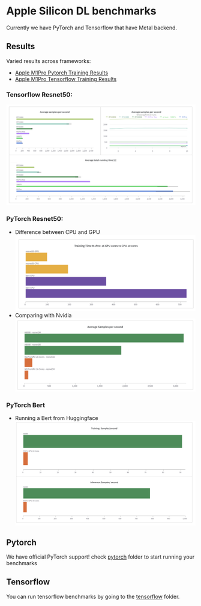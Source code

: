 # Apple Silicon DL benchmarks

Currently we have PyTorch and Tensorflow that have Metal backend.

## Results 
Varied results across frameworks:
- [Apple M1Pro Pytorch Training Results](https://wandb.me/pytorch_m1)
- [Apple M1Pro Tensorflow Training Results](https://wandb.me/m1pro)

### Tensorflow Resnet50:
![tf_resnet_50results.png](tf_resnet50_results.png)

### PyTorch Resnet50:
- Difference between CPU and GPU
![gpu_vs_cpu.png](pt_gpu_vs_cpu.png)
- Comparing with Nvidia
![samples_sec.png](pt_samples_sec.png)

### PyTorch Bert
- Running a Bert from Huggingface
![pt_bert.png](pt_bert.png)


## Pytorch
We have official PyTorch support! check [pytorch](pytorch) folder to start running your benchmarks



## Tensorflow

You can run tensorflow benchmarks by going to the [tensorflow](tensorflow) folder.
